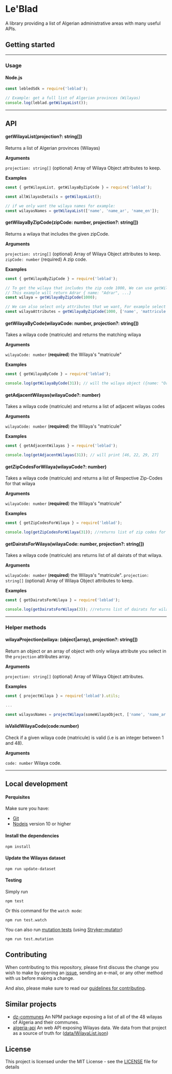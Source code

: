 # Le'Blad

A library providing a list of Algerian administrative areas with many useful APIs.

## Getting started

***
### Usage

#### Node.js

```javascript
const lebledSdk = require('leblad');

// Example: get a full list of Algerian provinces (Wilayas)
console.log(leblad.getWilayaList());
```

***
## API

 #### getWilayaList(projection?: string[])

Returns a list of Algerian provinces (Wilayas)

**Arguments**

`projection: string[]` (optional) Array of Wilaya Object attributes to keep.

**Examples**

```javascript
const { getWilayaList, getWilayaByZipCode } = require('leblad');

const allWilayasDetails = getWilayaList();

// if we only want the wilaya names for example:
const wilayasNames = getWilayaList(['name', 'name_ar', 'name_en']);
```

#### getWilayaByZipCode(zipCode: number, projection?: string[])

Returns a wilaya that includes the given zipCode.

**Arguments**

`projection: string[]` (optional) Array of Wilaya Object attributes to keep.
`zipCode: number` (required) A zip code.

**Examples**

```javascript
const { getWilayaByZipCode } = require('leblad');

// To get the wilaya that includes the zip code 1000, We can use getWilayaByZipCode
// This example will return Adrar { name: "Adrar", ...}
const wilaya = getWilayaByZipCode(1000);

// We can also select only attributes that we want, For example select name and mattricule:
const wilayaAttributes = getWilayaByZipCode(1000, ['name', 'mattricule']);
```

#### getWilayaByCode(wilayaCode: number, projection?: string[])

Takes a wilaya code (matricule) and returns the matching wilaya

**Arguments**

`wilayaCode: number` (**required**) the Wilaya's "matricule"

**Examples**

```javascript
const { getWilayaByCode } = require('leblad');

console.log(getWilayaByCode(31)); // will the wilaya object ({name: "Oran"...})
```

#### getAdjacentWilayas(wilayaCode?: number)

Takes a wilaya code (matricule) and returns a list of adjacent wilayas codes

**Arguments**

`wilayaCode: number` (**required**) the Wilaya's "matricule"

**Examples**

```javascript
const { getAdjacentWilayas } = require('leblad');

console.log(getAdjacentWilayas(31)); // will print [46, 22, 29, 27]
```

#### getZipCodesForWilaya(wilayaCode?: number)

Takes a wilaya code (matricule) and returns a list of Respective Zip-Codes for that wilaya

**Arguments**

`wilayaCode: number` (**required**) the Wilaya's "matricule"

**Examples**

```javascript
const { getZipCodesForWilaya } = require('leblad');

console.log(getZipCodesForWilaya(31)); //returns list of zip codes for wilaya 31
```

#### getDairatsForWilaya(wilayaCode: number, projection?: string[])

Takes a wilaya code (matricule) ans returns list of all dairats of that wilaya.


**Arguments**

`wilayaCode: number` (**required**) the Wilaya's "matricule".
`projection: string[]` (optional) Array of Wilaya Object attributes to keep.

**Examples**
```javascript
const { getDairatsForWilaya } = require('leblad');

console.log(getDairatsForWilaya(3)); //returns list of dairats for wilaya 3
```

***
### Helper methods


#### wilayaProjection(wilaya: (object|array), projection?: string[])

Return an object or an array of object with only wilaya attribute you select in the `projection` attributes array.

**Arguments**

`projection: string[]` (optional) Array of Wilaya Object attributes.

**Examples**

```javascript
const { projectWilaya } = require('leblad').utils;

...

const wilayasNames = projectWilaya(someWilayaObject, ['name', 'name_ar', 'name_en']);
```

#### isValidWilayaCode(code:number)

Check if a given wilaya code (matricule) is valid (i.e is an integer between 1 and 48).

**Arguments**

`code: number` Wilaya code.

***

## Local development

#### Perquisites

Make sure you have:

- [Git](https://git-scm.com/)
- [Nodejs](https://nodejs.org/) version 10 or higher

#### Install the dependencies

```
npm install
```

#### Update the Wilayas dataset

```
npm run update-dataset
```

#### Testing

Simply run

```
npm test
```

Or this command for the `watch mode`:

```
npm run test.watch
```

You can also run [mutation tests](https://en.wikipedia.org/wiki/Mutation_testing) (using [Stryker-mutator](https://stryker-mutator.io/))

```
npm run test.mutation
```

## Contributing

When contributing to this repository, please first discuss the change you wish to make by opening an [issue](https://github.com/dzcode-io/leblad/issues/new/choose), sending an e-mail, or any other method with us before making a change.

And also, please make sure to read our [guidelines for contributing](./.github/CONTRIBUTING.md).

## Similar projects

- [dz-communes](https://github.com/AM-77/dz-communes) An NPM package exposing a list of all of the 48 wilayas of Algeria and their communes.
- [algeria-api](https://github.com/fcmam5/algeria-api) An web API exposing Wilayas data. We data from that project as a source of truth for ([data/WilayaList.json](./data/WilayaList.json))

## License

This project is licensed under the MIT License - see the [LICENSE](./LICENSE) file for details
